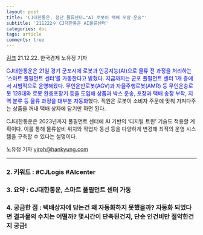 ```yaml
---
layout: post
title: 'CJ대한통운, 첨단 물류센터…"AI 로봇이 택배 포장·운송"'
subtitle: '211222수 CJ대한통운 AI물류센터'
categories: doc
tags: article
comments: true
---
```


[링크](https://news.naver.com/main/read.naver?mode=LPOD&mid=sec&oid=015&aid=0004643260)
21.12.22. 한국경제 노유정 기자   

<span style="color:blue">CJ대한통운은 21일 경기 군포시에 로봇과 인공지능(AI)으로 물류 전 과정을 처리하는 ‘스마트 풀필먼트 센터’를 가동한다고 밝혔다. 지금까지는 군포 풀필먼트 센터 1개 층에서 시범적으로 운영해왔다. 무인운반로봇(AGV)과 자율주행로봇(AMR) 등 무인운송로봇 128대와 로봇 완충포장기 등을 도입해 상품과 박스 운송, 포장과 택배 송장 부착, 지역 분류 등 물류 과정을 대부분 자동화</span>했다. 직원은 로봇이 소비자 주문에 맞춰 가져다주는 상품을 꺼내 택배 상자에 담기만 하면 된다.   

CJ대한통운은 2023년까지 풀필먼트 센터에 AI 기반의 ‘디지털 트윈’ 기술도 적용할 계획이다. 이를 통해 물류설비 위치와 작업자 동선 등을 다양하게 변경해 최적의 운영 시스템을 구축할 수 있다는 설명이다.   

노유정 기자 yjroh@hankyung.com   

* * *

### 2. 키워드 : \#CJLogis \#AIcenter
### 3. 요약 : CJ대한통운, 스마트 풀필먼트 센터 가동
### 4. 궁금한 점 : 택배상자에 담는건 왜 자동화하지 못했을까? 자동화 되었다면 결과물의 수치는 어떨까? 몇시간이 단축된건지, 단순 인건비만 절약한건지 궁금!
